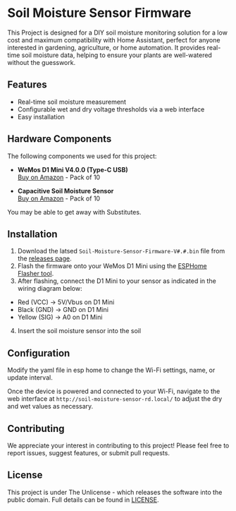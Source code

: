 # Soil Moisture Sensor Firmware

This Project is designed for a DIY soil moisture monitoring solution for a low cost and maximum compatibility with Home Assistant, perfect for anyone interested in gardening, agriculture, or home automation. It provides real-time soil moisture data, helping to ensure your plants are well-watered without the guesswork.

## Features

- Real-time soil moisture measurement
- Configurable wet and dry voltage thresholds via a web interface
- Easy installation

## Hardware Components

The following components we used for this project:

- **WeMos D1 Mini V4.0.0 (Type-C USB)**  
    [Buy on Amazon](https://www.amazon.com/dp/B0CL9CTXZH) - Pack of 10

- **Capacitive Soil Moisture Sensor**  
    [Buy on Amazon](https://www.amazon.com/dp/B0C1BCVFJ5) - Pack of 10

You may be able to get away with Substitutes. 

## Installation

1. Download the latsed `Soil-Moisture-Sensor-Firmware-V#.#.bin` file from the [releases page](https://github.com/RandomDevelopment/Soil-Moisture-Sensor/releases/).
2. Flash the firmware onto your WeMos D1 Mini using the [ESPHome Flasher tool](https://web.esphome.io/).
3. After flashing, connect the D1 Mini to your sensor as indicated in the wiring diagram below:

  -  Red (VCC) -> 5V/Vbus on D1 Mini 
  -  Black (GND) -> GND on D1 Mini 
  -  Yellow (SIG) -> A0 on D1 Mini

4. Insert the soil moisture sensor into the soil

## Configuration

Modify the yaml file in esp home to change the Wi-Fi settings, name, or update interval.

Once the device is powered and connected to your Wi-Fi, navigate to the web interface at `http://soil-moisture-sensor-rd.local/` to adjust the dry and wet values as necessary.

## Contributing

We appreciate your interest in contributing to this project! Please feel free to report issues, suggest features, or submit pull requests.

## License

This project is under The Unlicense - which releases the software into the public domain. Full details can be found in [LICENSE](LICENSE).

